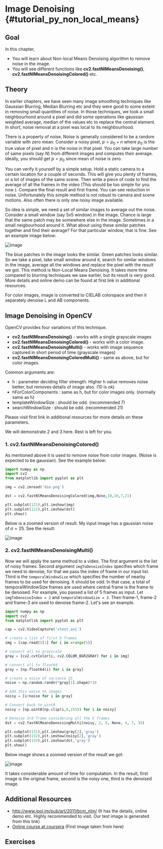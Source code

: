 Image Denoising {#tutorial_py_non_local_means}
===============

Goal
----

In this chapter,

-   You will learn about Non-local Means Denoising algorithm to remove noise in the image.
-   You will see different functions like **cv2.fastNlMeansDenoising()**,
    **cv2.fastNlMeansDenoisingColored()** etc.

Theory
------

In earlier chapters, we have seen many image smoothing techniques like Gaussian Blurring, Median Blurring etc and they were good to some extent in removing small quantities of noise. In those techniques, we took a small neighbourhood around a pixel and did some operations like gaussian weighted average, median of the values etc to replace the central element. In short, noise removal at a pixel was local to its neighbourhood.

There is a property of noise. Noise is generally considered to be a random variable with zero mean. Consider a noisy pixel, $p = p_0 + n$ where $p_0$ is the true value of pixel and $n$ is the noise in that pixel. You can take large number of same pixels (say $N$) from different images and computes their average. Ideally, you should get $p = p_0$ since mean of noise is zero.

You can verify it yourself by a simple setup. Hold a static camera to a certain location for a couple of seconds. This will give you plenty of frames, or a lot of images of the same scene. Then write a piece of code to find the average of all the frames in the video (This should be too simple for you now ). Compare the final result and first frame. You can see reduction in noise. Unfortunately this simple method is not robust to camera and scene motions. Also often there is only one noisy image available.

So idea is simple, we need a set of similar images to average out the noise. Consider a small window (say 5x5 window) in the image. Chance is large that the same patch may be somewhere else in the image. Sometimes in a small neigbourhood around it. What about using these similar patches together and find their average? For that particular window, that is fine. See an example image below:

![image](images/nlm_patch.jpg)

The blue patches in the image looks the similar. Green patches looks similar. So we take a pixel, take small window around it, search for similar windows in the image, average all the windows and replace the pixel with the result we got. This method is Non-Local Means Denoising. It takes more time compared to blurring techniques we saw earlier, but its result is very good. More details and online demo can be found at first link in additional resources.

For color images, image is converted to CIELAB colorspace and then it separately denoise L and AB components.

Image Denoising in OpenCV
-------------------------

OpenCV provides four variations of this technique.

-  **cv2.fastNlMeansDenoising()** - works with a single grayscale images
-  **cv2.fastNlMeansDenoisingColored()** - works with a color image.
-  **cv2.fastNlMeansDenoisingMulti()** - works with image sequence captured in short period of time (grayscale images)
-  **cv2.fastNlMeansDenoisingColoredMulti()** - same as above, but for color images.

Common arguments are:
-   h : parameter deciding filter strength. Higher h value removes noise better, but removes details of image also. (10 is ok)
-   hForColorComponents : same as h, but for color images only. (normally same as h)
-   templateWindowSize : should be odd. (recommended 7)
-   searchWindowSize : should be odd. (recommended 21)

Please visit first link in additional resources for more details on these parameters.

We will demonstrate 2 and 3 here. Rest is left for you.

### 1. cv2.fastNlMeansDenoisingColored()

As mentioned above it is used to remove noise from color images. (Noise is expected to be gaussian).
See the example below:
```python
import numpy as np
import cv2
from matplotlib import pyplot as plt

img = cv2.imread('die.png')

dst = cv2.fastNlMeansDenoisingColored(img,None,10,10,7,21)

plt.subplot(121),plt.imshow(img)
plt.subplot(122),plt.imshow(dst)
plt.show()
```
Below is a zoomed version of result. My input image has a gaussian noise of $\sigma = 25$. See the result:

![image](images/nlm_result1.jpg)

### 2. cv2.fastNlMeansDenoisingMulti()

Now we will apply the same method to a video. The first argument is the list of noisy frames. Second argument `imgToDenoiseIndex` specifies which frame we need to denoise, for that we pass the index of frame in our input list. Third is the `temporalWindowSize` which specifies the number of nearby frames to be used for denoising. It should be odd. In that case, a total of temporalWindowSize frames are used where central frame is the frame to be denoised. For example, you passed a list of 5 frames as input. Let `imgToDenoiseIndex = 2` and `temporalWindowSize = 3`. Then frame-1, frame-2 and frame-3 are used to denoise frame-2. Let's see an example.
```python
import numpy as np
import cv2
from matplotlib import pyplot as plt

cap = cv2.VideoCapture('vtest.avi')

# create a list of first 5 frames
img = [cap.read()[1] for i in xrange(5)]

# convert all to grayscale
gray = [cv2.cvtColor(i, cv2.COLOR_BGR2GRAY) for i in img]

# convert all to float64
gray = [np.float64(i) for i in gray]

# create a noise of variance 25
noise = np.random.randn(*gray[1].shape)*10

# Add this noise to images
noisy = [i+noise for i in gray]

# Convert back to uint8
noisy = [np.uint8(np.clip(i,0,255)) for i in noisy]

# Denoise 3rd frame considering all the 5 frames
dst = cv2.fastNlMeansDenoisingMulti(noisy, 2, 5, None, 4, 7, 35)

plt.subplot(131),plt.imshow(gray[2],'gray')
plt.subplot(132),plt.imshow(noisy[2],'gray')
plt.subplot(133),plt.imshow(dst,'gray')
plt.show()
```
Below image shows a zoomed version of the result we got:

![image](images/nlm_multi.jpg)

It takes considerable amount of time for computation. In the result, first image is the original frame, second is the noisy one, third is the denoised image.

Additional Resources
--------------------

-  <http://www.ipol.im/pub/art/2011/bcm_nlm/> (It has the details, online demo etc. Highly recommended to visit. Our test image is generated from this link)
-  [Online course at coursera](https://www.coursera.org/course/images) (First image taken from here)

Exercises
---------
